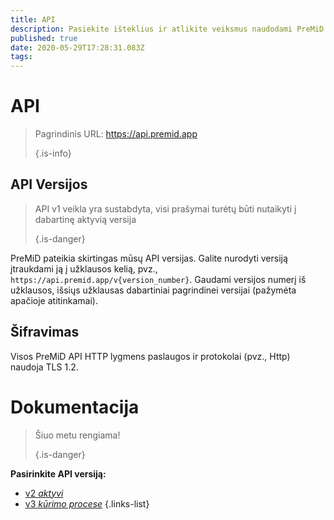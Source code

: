 ```yaml
---
title: API
description: Pasiekite išteklius ir atlikite veiksmus naudodami PreMiD API
published: true
date: 2020-05-29T17:28:31.083Z
tags:
---
```


# API

> Pagrindinis URL: https://api.premid.app 
> 
> {.is-info}

## API Versijos
> API v1 veikla yra sustabdyta, visi prašymai turėtų būti nutaikyti į dabartinę aktyvią versija 
> 
> {.is-danger}

PreMiD pateikia skirtingas mūsų API versijas. Galite nurodyti versiją įtraukdami ją į užklausos kelią, pvz., `https://api.premid.app/v{version_number}`. Gaudami versijos numerį iš užklausos, išsiųs užklausas dabartiniai pagrindinei versijai (pažymėta apačioje atitinkamai).

## Šifravimas

Visos PreMiD API HTTP lygmens paslaugos ir protokolai (pvz., Http) naudoja TLS 1.2.

# Dokumentacija
> Šiuo metu rengiama! 
> 
> {.is-danger}

**Pasirinkite API versiją:**
- [v2 *aktyvi*](/dev/api/v2)
- [v3 *kūrimo procese*](/dev/api/v3)
{.links-list}